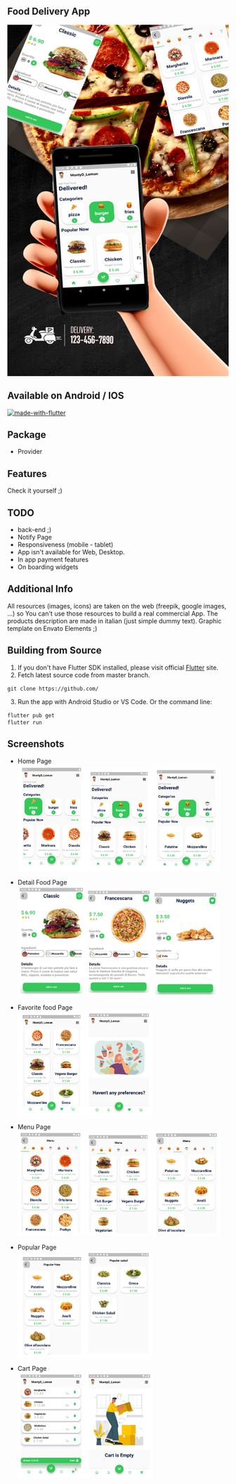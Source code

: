 

## Food Delivery App

<img src="https://raw.githubusercontent.com/MontyDLemon/food_delivery/main/app_screenshot/food_delivery_home.png" width="600px" height="800px">

## Available on Android / IOS

[![made-with-flutter](https://img.shields.io/badge/Made%20with-Flutter-1f425f.svg)](https://flutter.dev/)


## Package
- Provider


## Features
Check it yourself ;)

## TODO
- back-end ;)
- Notify Page
- Responsiveness (mobile - tablet)
- App isn't available for Web, Desktop.
- In app payment features
- On boarding widgets

## Additional Info
All resources (images, icons) are taken on the web (freepik, google images, ...) so You can't use those resources to build a real commercial App.
The products description are made in italian (just simple dummy text).
Graphic template on Envato Elements ;)

## Building from Source

1. If you don't have Flutter SDK installed, please visit official [Flutter](https://flutter.dev/) site.
2. Fetch latest source code from master branch.

```
git clone https://github.com/
```

3. Run the app with Android Studio or VS Code. Or the command line:

```
flutter pub get
flutter run
```

## Screenshots

- Home Page<br>
<img src="https://raw.githubusercontent.com/MontyDLemon/food_delivery/main/app_screenshot/main1.png" width="32%"><img src="https://raw.githubusercontent.com/MontyDLemon/food_delivery/main/app_screenshot/main3.png" width="32%"><img src="https://raw.githubusercontent.com/MontyDLemon/food_delivery/main/app_screenshot/main2.png" width="32%">

- Detail Food Page<br>
<img src="https://raw.githubusercontent.com/MontyDLemon/food_delivery/main/app_screenshot/burger_detail.png" width="32%"><img src="https://raw.githubusercontent.com/MontyDLemon/food_delivery/main/app_screenshot/detail_pizza.png" width="32%"><img src="https://raw.githubusercontent.com/MontyDLemon/food_delivery/main/app_screenshot/detailfr.png" width="32%">

- Favorite food Page<br>
<img src="https://raw.githubusercontent.com/MontyDLemon/food_delivery/main/app_screenshot/favorite_page.png" width="32%"><img src="https://raw.githubusercontent.com/MontyDLemon/food_delivery/main/app_screenshot/favorite_no.png" width="32%">

- Menu Page<br>
<img src="https://raw.githubusercontent.com/MontyDLemon/food_delivery/main/app_screenshot/menu1.png" width="32%"><img src="https://raw.githubusercontent.com/MontyDLemon/food_delivery/main/app_screenshot/menu2.png" width="32%"><img src="https://raw.githubusercontent.com/MontyDLemon/food_delivery/main/app_screenshot/menu3.png" width="32%">

- Popular Page<br>
<img src="https://raw.githubusercontent.com/MontyDLemon/food_delivery/main/app_screenshot/popular.png" width="32%"><img src="https://raw.githubusercontent.com/MontyDLemon/food_delivery/main/app_screenshot/popular_salad.png" width="32%">

- Cart Page<br>
<img src="https://raw.githubusercontent.com/MontyDLemon/food_delivery/main/app_screenshot/cart_si.png" width="32%"><img src="https://raw.githubusercontent.com/MontyDLemon/food_delivery/main/app_screenshot/cart_no.png" width="32%">
